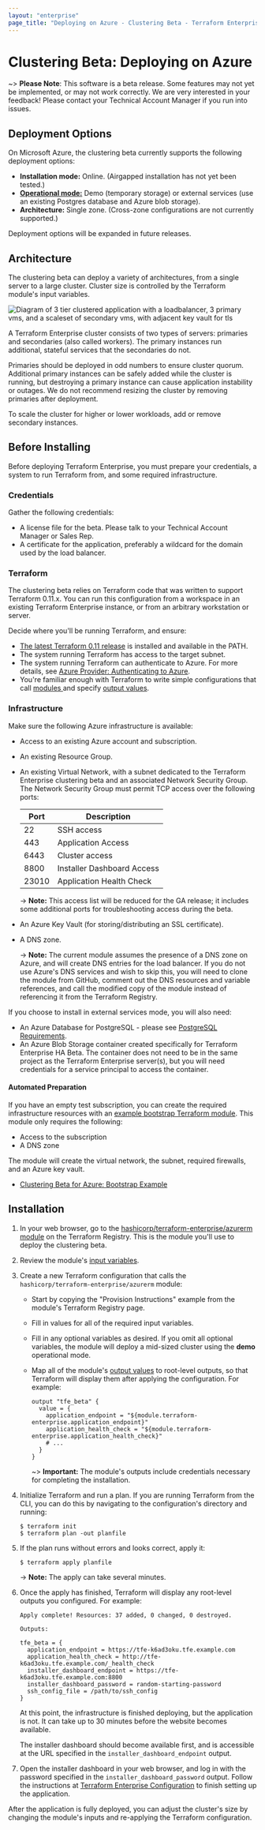 ```yaml
---
layout: "enterprise"
page_title: "Deploying on Azure - Clustering Beta - Terraform Enterprise"
---
```


# Clustering Beta: Deploying on Azure

[mode]: ../before-installing/index.html#operational-mode-decision
[tf11]: https://releases.hashicorp.com/terraform/0.11.14/

~> **Please Note**: This software is a beta release. Some features may not yet be implemented, or may not work correctly. We are very interested in your feedback! Please contact your Technical Account Manager if you run into issues.

## Deployment Options

On Microsoft Azure, the clustering beta currently supports the following deployment options:

- **Installation mode:** Online. (Airgapped installation has not yet been tested.)
- [**Operational mode:**][mode] Demo (temporary storage) or external services (use an existing Postgres database and Azure blob storage).
- **Architecture:** Single zone. (Cross-zone configurations are not currently supported.)

Deployment options will be expanded in future releases.

## Architecture

The clustering beta can deploy a variety of architectures, from a single server to a large cluster. Cluster size is controlled by the Terraform module's input variables.

![Diagram of 3 tier clustered application with a loadbalancer, 3 primary vms, and a scaleset of secondary vms, with adjacent key vault for tls](/docs/enterprise/beta/assets/azure_diagram.png)

A Terraform Enterprise cluster consists of two types of servers: primaries and secondaries (also called workers). The primary instances run additional, stateful services that the secondaries do not.

Primaries should be deployed in odd numbers to ensure cluster quorum. Additional primary instances can be safely added while the cluster is running, but destroying a primary instance can cause application instability or outages. We do not recommend resizing the cluster by removing primaries after deployment.

To scale the cluster for higher or lower workloads, add or remove secondary instances.

## Before Installing

Before deploying Terraform Enterprise, you must prepare your credentials, a system to run Terraform from, and some required infrastructure.

### Credentials

Gather the following credentials:

* A license file for the beta. Please talk to your Technical Account Manager or Sales Rep.
* A certificate for the application, preferably a wildcard for the domain used by the load balancer.

### Terraform

The clustering beta relies on Terraform code that was written to support Terraform 0.11.x. You can run this configuration from a workspace in an existing Terraform Enterprise instance, or from an arbitrary workstation or server.

Decide where you'll be running Terraform, and ensure:

- [The latest Terraform 0.11 release][tf11] is installed and available in the PATH.
- The system running Terraform has access to the target subnet.
- The system running Terraform can authenticate to Azure. For more details, see [Azure Provider: Authenticating to Azure](/docs/providers/azurerm/index.html#authenticating-to-azure).
- You're familiar enough with Terraform to write simple configurations that call [modules ](/docs/configuration-0-11/modules.html) and specify [output values](/docs/configuration-0-11/outputs.html).

### Infrastructure

Make sure the following Azure infrastructure is available:

* Access to an existing Azure account and subscription.
* An existing Resource Group.
* An existing Virtual Network, with a subnet dedicated to the Terraform Enterprise clustering beta and an associated Network Security Group. The Network Security Group must permit TCP access over the following ports:

    | Port | Description |
    |------|-------------|
    | 22 | SSH access  |
    | 443 | Application Access |
    | 6443 | Cluster access |
    | 8800 | Installer Dashboard Access |
    | 23010 | Application Health Check |

    -> **Note:** This access list will be reduced for the GA release; it includes some additional ports for troubleshooting access during the beta.
* An Azure Key Vault (for storing/distributing an SSL certificate).
* A DNS zone.

    -> **Note:** The current module assumes the presence of a DNS zone on Azure, and will create DNS entries for the load balancer. If you do not use Azure's DNS services and wish to skip this, you will need to clone the module from GitHub, comment out the DNS resources and variable references, and call the modified copy of the module instead of referencing it from the Terraform Registry.

If you choose to install in external services mode, you will also need:

* An Azure Database for PostgreSQL - please see [PostgreSQL Requirements](../before-installing/postgres-requirements.html).
* An Azure Blob Storage container created specifically for Terraform Enterprise HA Beta. The container does not need to be in the same project as the Terraform Enterprise server(s), but you will need credentials for a service principal to access the container.

#### Automated Preparation

[bootstrap]: https://github.com/hashicorp/private-terraform-enterprise/tree/master/examples/bootstrap-azure

If you have an empty test subscription, you can create the required infrastructure resources with an [example bootstrap Terraform module][bootstrap]. This module only requires the following:

* Access to the subscription
* A DNS zone

The module will create the virtual network, the subnet, required firewalls, and an Azure key vault.

- [Clustering Beta for Azure: Bootstrap Example][bootstrap]

## Installation

[module]: https://registry.terraform.io/modules/hashicorp/terraform-enterprise/azurerm
[inputs]: https://registry.terraform.io/modules/hashicorp/terraform-enterprise/azurerm?tab=inputs
[outputs]: https://registry.terraform.io/modules/hashicorp/terraform-enterprise/azurerm?tab=outputs

1. In your web browser, go to the [hashicorp/terraform-enterprise/azurerm module][module] on the Terraform Registry. This is the module you'll use to deploy the clustering beta.
2. Review the module's [input variables][inputs].
3. Create a new Terraform configuration that calls the `hashicorp/terraform-enterprise/azurerm` module:
    - Start by copying the "Provision Instructions" example from the module's Terraform Registry page.
    - Fill in values for all of the required input variables.
    - Fill in any optional variables as desired. If you omit all optional variables, the module will deploy a mid-sized cluster using the **demo** operational mode.
    - Map all of the module's [output values][outputs] to root-level outputs, so that Terraform will display them after applying the configuration. For example:

        ```hcl
        output "tfe_beta" {
          value = {
            application_endpoint = "${module.terraform-enterprise.application_endpoint}"
            application_health_check = "${module.terraform-enterprise.application_health_check}"
            # ...
          }
        }
        ```

        ~> **Important:** The module's outputs include credentials necessary for completing the installation.
4. Initialize Terraform and run a plan. If you are running Terraform from the CLI, you can do this by navigating to the configuration's directory and running:

    ```
    $ terraform init
    $ terraform plan -out planfile
    ```
5. If the plan runs without errors and looks correct, apply it:

    ```
    $ terraform apply planfile
    ```

    -> **Note:** The apply can take several minutes.
6. Once the apply has finished, Terraform will display any root-level outputs you configured. For example:

    ```text
    Apply complete! Resources: 37 added, 0 changed, 0 destroyed.

    Outputs:

    tfe_beta = {
      application_endpoint = https://tfe-k6ad3oku.tfe.example.com
      application_health_check = http://tfe-k6ad3oku.tfe.example.com/_health_check
      installer_dashboard_endpoint = https://tfe-k6ad3oku.tfe.example.com:8800
      installer_dashboard_password = random-starting-password
      ssh_config_file = /path/to/ssh_config
    }
    ```

    At this point, the infrastructure is finished deploying, but the application is not. It can take up to 30 minutes before the website becomes available.

    The installer dashboard should become available first, and is accessible at the URL specified in the `installer_dashboard_endpoint` output. 
7. Open the installer dashboard in your web browser, and log in with the password specified in the `installer_dashboard_password` output. Follow the instructions at [Terraform Enterprise Configuration](../install/config.html) to finish setting up the application.

After the application is fully deployed, you can adjust the cluster's size by changing the module's inputs and re-applying the Terraform configuration.
